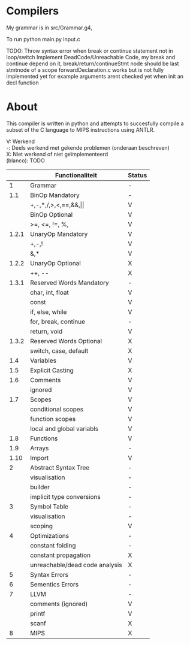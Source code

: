 # Compilers

My grammar is in src/Grammar.g4,
    
To run python main.py input.c

TODO: Throw syntax error when break or continue statement not in loop/switch
      Implement DeadCode/Unreachable Code, my break and continue depend on it, break/return/continueStmt node should be last stmtnode of a scope
      forwardDeclaration.c works but is not fully implemented yet for example arguments arent checked yet when init an decl function


# About
This compiler is written in python and attempts to succesfully compile a subset of the C language to MIPS instructions using ANTLR.

V: Werkend  
-: Deels werkend met gekende problemen (onderaan beschreven)  
X: Niet werkend of niet geïmplementeerd  
(blanco): TODO  


|       | Functionaliteit           | Status |
|-------|--------------------------------|---|
| 1     | Grammar                        | - |
| 1.1   | BinOp Mandatory                | - |
|       | +,-,*,/,>,<,==,&&,\|\|         | V |
|       | BinOp Optional                 | V |
|       | >=, <=, !=, %,                 | V |
| 1.2.1 | UnaryOp Mandatory              | V |
|       | +,-,!                          | V |
|       | &,*                            | V |
| 1.2.2 | UnaryOp Optional               | X |
|       | ++, --                         | X |
| 1.3.1 | Reserved Words Mandatory       | - |
|       | char, int, float               | V |
|       | const                          | V |
|       | if, else, while                | V |
|       | for, break, continue           | - |
|       | return, void                   | V |
| 1.3.2 | Reserved Words Optional        | X |
|       | switch, case, default          | X |
| 1.4   | Variables                      | V |
| 1.5   | Explicit Casting               | X |
| 1.6   | Comments                       | V |
|       | ignored                        | V |
| 1.7   | Scopes                         | V |
|       | conditional scopes             | V |
|       | function scopes                | V |
|       | local and global variabls      | V |
| 1.8   | Functions                      | V |
| 1.9   | Arrays                         | - | 
| 1.10  | Import                         | V |
| 2     | Abstract Syntax Tree           | - |
|       | visualisation                  | - |
|       | builder                        | - |
|       | implicit type conversions      | - |
| 3     | Symbol Table                   | - |
|       | visualisation                  | - |
|       | scoping                        | V |
| 4     | Optimizations                  | - |
|       | constant folding               | - |
|       | constant propagation           | X |
|       | unreachable/dead code analysis | X |
| 5     | Syntax Errors                  | - |
| 6     | Sementics Errors               | - |
| 7     | LLVM                           | - |
|       | comments (ignored)             | V |
|       | printf                         | V |
|       | scanf                          | X |
| 8     | MIPS                           | X |

